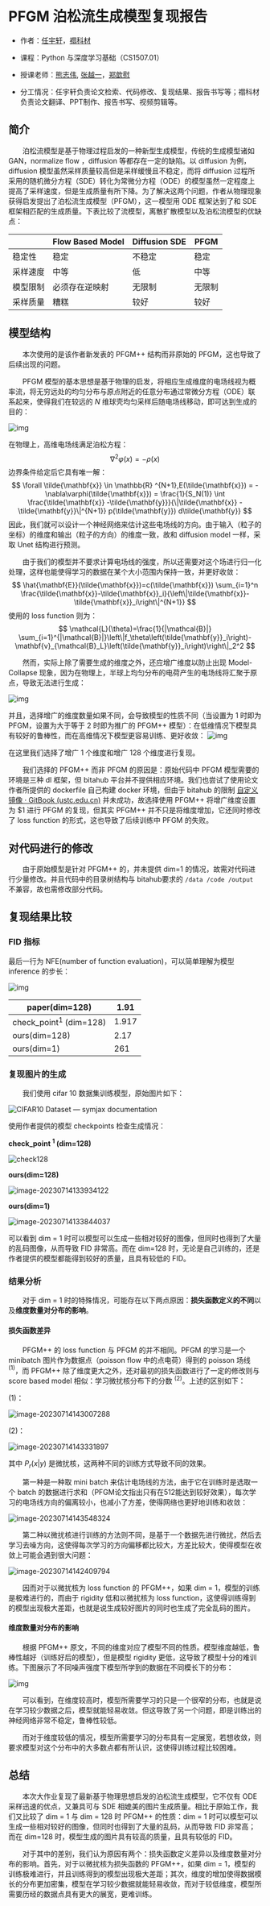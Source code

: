 # PFGM 泊松流生成模型复现报告

- 作者：[任宇轩](https://github.com/YuX-Ren)，[禤科材](https://github.com/Bessgendre)
- 课程：Python 与深度学习基础（CS1507.01）
- 授课老师：[熊志伟](http://staff.ustc.edu.cn/~zwxiong/), [张越一](https://iat.ustc.edu.cn/iat/x223/20190911/2125.html)，[郑歆慰](https://iat.ustc.edu.cn/iat/x223/20190911/2127.html)

- 分工情况：任宇轩负责论文检索、代码修改、复现结果、报告书写等；禤科材负责论文翻译、PPT制作、报告书写、视频剪辑等。

## 简介

&emsp;&emsp;泊松流模型是基于物理过程启发的一种新型生成模型，传统的生成模型诸如 GAN，normalize flow ，diffusion 等都存在一定的缺陷。以 diffusion 为例，diffusion 模型虽然采样质量较高但是采样缓慢且不稳定，而将 diffusion 过程所采用的随机微分方程（SDE）转化为常微分方程（ODE）的模型虽然一定程度上提高了采样速度，但是生成质量有所下降。为了解决这两个问题，作者从物理现象获得启发提出了泊松流生成模型（PFGM），这一模型用 ODE 框架达到了和 SDE 框架相匹配的生成质量。下表比较了流模型，离散扩散模型以及泊松流模型的优缺点：

|  | Flow Based Model | Diffusion SDE  | PFGM           |
| --------- | --------------------- | -------------- | -------------- |
| 稳定性 | 稳定                     | 不稳定     | 稳定       |
| 采样速度 | 中等                 | 低   | 中等   |
| 模型限制 | 必须存在逆映射             | 无限制     | 无限制     |
| 采样质量 | 糟糕         | 较好 | 较好 |


## 模型结构

&emsp;&emsp;本次使用的是该作者新发表的 PFGM++ 结构而非原始的 PFGM，这也导致了后续出现的问题。

&emsp;&emsp;PFGM 模型的基本思想是基于物理的启发，将相应生成维度的电场线视为概率流，将无穷远处的均匀分布与原点附近的任意分布通过常微分方程（ODE）联系起来，使得我们在较远的 $N$ 维球壳均匀采样后随电场线移动，即可达到生成的目的：

![img](https://pic3.zhimg.com/v2-9a91c036c6db9b95f07b23a5460c9ec2_r.jpg)

在物理上，高维电场线满足泊松方程：
$$
  \nabla^2 \varphi(x) = -\rho (x)
$$
边界条件给定后它具有唯一解：
$$
  \forall \tilde{\mathbf{x}} \in \mathbb{R} ^{N+1},E(\tilde{\mathbf{x}}) = -\nabla\varphi(\tilde{\mathbf{x}}) = \frac{1}{S_N(1)} \int \frac{\tilde{\mathbf{x}}  -\tilde{\mathbf{y}}}{\|\tilde{\mathbf{x}} - \tilde{\mathbf{y}}\|^{N+1}} p(\tilde{\mathbf{y}}) d\tilde{\mathbf{y}}
$$
因此，我们就可以设计一个神经网络来估计这些电场线的方向。由于输入（粒子的坐标）的维度和输出（粒子的方向）的维度一致，故和 diffusion model 一样，采取 Unet 结构进行预测。

&emsp;&emsp;由于我们的模型并不要求计算电场线的强度，所以还需要对这个场进行归一化处理，这样也能使得学习的数据在某个大小范围内保持一致，并更好收敛：
$$
  \hat{\mathbf{E}}(\tilde{\mathbf{x}})=c(\tilde{\mathbf{x}}) \sum_{i=1}^n \frac{\tilde{\mathbf{x}}-\tilde{\mathbf{x}}_i}{\left\|\tilde{\mathbf{x}}-\tilde{\mathbf{x}}_i\right\|^{N+1}}
$$
使用的 loss function 则为：
$$
  \mathcal{L}(\theta)=\frac{1}{|\mathcal{B}|} \sum_{i=1}^{|\mathcal{B}|}\left\|f_\theta\left(\tilde{\mathbf{y}}_i\right)-\mathbf{v}_{\mathcal{B}_L}\left(\tilde{\mathbf{y}}_i\right)\right\|_2^2
$$

&emsp;&emsp;然而，实际上除了需要生成的维度之外，还应增广维度以防止出现 Model-Collapse 现象，因为在物理上，半球上均匀分布的电荷产生的电场线将汇聚于原点，导致无法进行生成：

![img](assignment_report/more_dim.png)

并且，选择增广的维度数量如果不同，会导致模型的性质不同（当设置为 $1$ 时即为 PFGM，设置为大于等于 $2$ 时即为推广的 PFGM++ 模型）：在低维情况下模型具有较好的鲁棒性，而在高维情况下模型更容易训练、更好收敛：
![img](assignment_report/extension.png)

在这里我们选择了增广 $1$ 个维度和增广 $128$ 个维度进行复现。

&emsp;&emsp;我们选择的 PFGM++ 而非 PFGM 的原因是：原始代码中 PFGM 模型需要的环境是三种 dl 框架，但 bitahub 平台并不提供相应环境。我们也尝试了使用论文作者所提供的 dockerfile 自己构建 docker 环境，但由于 bitahub 的限制 [自定义镜像 · GitBook (ustc.edu.cn)](https://bitahub.ustc.edu.cn/help/md/7.6%20自定义镜像.html) 并未成功，故选择使用 PFGM++ 将增广维度设置为 $1 进行 PFGM 的复现，但其实 PFGM++ 并不只是将维度增加，它还同时修改了 loss function 的形式，这也导致了后续训练中 PFGM 的失败。

## 对代码进行的修改

&emsp;&emsp;由于原始模型是针对 PFGM++ 的，并未提供 dim=1 的情况，故需对代码进行少量修改。并且代码中的目录树结构与 bitahub要求的 `/data /code /output` 不兼容，故也需修改部分代码。

## 复现结果比较

### FID 指标

最后一行为 NFE(number of function evaluation)，可以简单理解为模型 inference 的步长：

![img](assignment_report/result.png)

| paper(dim=128)            | 1.91  |
| ------------------------- | ----- |
| check_point$^1$ (dim=128) | 1.917 |
| ours(dim=128)             | 2.17  |
| ours(dim=1)               | 261   |

### 复现图片的生成

&emsp;&emsp;我们使用 cifar 10 数据集训练模型，原始图片如下：

![CIFAR10 Dataset — symjax documentation](https://encrypted-tbn0.gstatic.com/images?q=tbn:ANd9GcSK8-CI9q_InlpNM1IB6HvaPjTrG9qbskZjyw&usqp=CAU)

使用作者提供的模型 checkpoints 检查生成情况：

**check_point $^1$ (dim=128)**

![check128](assignment_report/check128.png)

**ours(dim=128)**

![image-20230714133934122](assignment_report/ours128.png)

**ours(dim=1)**

![image-20230714133844037](assignment_report/ours1.png)

可以看到 dim = 1 时可以模型可以生成一些相对较好的图像，但同时也得到了大量的乱码图像，从而导致 FID 非常高。而在 dim=128 时，无论是自己训练的，还是作者提供的模型都能得到较好的质量，且具有较低的 FID。

### 结果分析

&emsp;&emsp;对于 dim = 1 时的特殊情况，可能存在以下两点原因：**损失函数定义的不同**以及**维度数量对分布的影响**。

#### 损失函数差异

&emsp;&emsp;PFGM++ 的 loss function 与 PFGM 的并不相同。PFGM 的学习是一个 minibatch 图片作为数据点（poisson flow 中的点电荷）得到的 poisson 场线 $^{(1)}$，而 PFGM++ 除了维度更大之外，还对最初的损失函数进行了一定的修改则与 score based model 相似：学习微扰核分布下的分数 $^{(2)}$。上述的区别如下：

(1)：

![image-20230714143007288](assignment_report/kernel.png)

(2)：

![image-20230714143331897](assignment_report/field.png)

其中 $P_r(x|y)$ 是微扰核，这两种不同的训练方式导致不同的效果。

&emsp;&emsp;第一种是一种取 mini batch 来估计电场线的方法，由于它在训练时是选取一个 batch 的数据进行求和（PFGM论文指出只有在512能达到较好效果），每次学习的电场线方向的偏离较小，也减小了方差，使得网络也更好地训练和收敛：

![image-20230714143548324](assignment_report/field_pre.png)

&emsp;&emsp;第二种以微扰核进行训练的方法则不同，是基于一个数据先进行微扰，然后去学习去噪方向，这使得每次学习的方向偏移都比较大，方差比较大，使得模型在收敛上可能会遇到很大问题：

![image-20230714142409794](assignment_report/kernel_pre.png)

&emsp;&emsp;因而对于以微扰核为 loss function  的 PFGM++，如果 dim = 1，模型的训练是极难进行的，而由于 rigidity 低和以微扰核为 loss function，这使得训练得到的模型出现极大差距，也就是说生成较好图片的同时也生成了完全乱码的图片。

#### 维度数量对分布的影响

&emsp;&emsp;根据 PFGM++ 原文，不同的维度对应了模型不同的性质。模型维度越低，鲁棒性越好（训练好后的模型），但是模型 rigidity 更低，这导致了模型十分的难训练。下图展示了不同噪声强度下模型所学到的数据在不同模长下的分布：

![img](assignment_report/compare.png)

&emsp;&emsp;可以看到，在维度较高时，模型所需要学习的只是一个很窄的分布，也就是说在学习较少数据之后，模型就能轻易收敛。但这导致了另一个问题，即是训练出的神经网络非常不稳定，鲁棒性较低。

&emsp;&emsp;而对于维度较低的情况，模型所需要学习的分布具有一定展宽，若想收敛，则要求模型对这个分布中的大多数点都有所认识，这使得训练过程比较困难。

## 总结

&emsp;&emsp;本次大作业复现了最新基于物理思想启发的泊松流生成模型，它不仅有 ODE 采样迅速的优点，又兼具可与 SDE 相媲美的图片生成质量。相比于原始工作，我们又比较了 dim = 1 与 dim = 128 时 PFGM++ 的性质：dim = 1 时可以模型可以生成一些相对较好的图像，但同时也得到了大量的乱码，从而导致 FID 非常高；而在 dim=128 时，模型生成的图片具有较高的质量，且具有较低的 FID。

&emsp;&emsp;对于其中的差别，我们认为原因有两个：损失函数定义差异以及维度数量对分布的影响。首先，对于以微扰核为损失函数的 PFGM++，如果 dim = 1，模型的训练极难进行，并且训练得到的模型出现极大差距；其次，维度的增加使得数据模长的分布更加密集，模型在学习较少数据就能轻易收敛，而对于较低维度，模型所需要历经的数据点具有更大的展宽，更难训练。